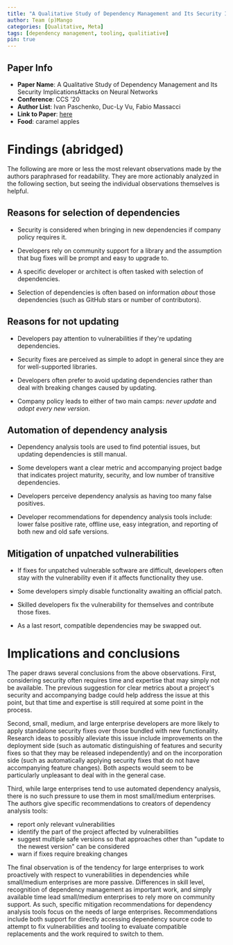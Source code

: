 ```yaml
---
title: "A Qualitative Study of Dependency Management and Its Security Implications"
author: Team (p)Mango
categories: [Qualitative, Meta]
tags: [dependency management, tooling, qualitiative]
pin: true
---
```


## Paper Info
- **Paper Name**: A Qualitative Study of Dependency Management and Its Security ImplicationsAttacks on Neural Networks
- **Conference**: CCS '20
- **Author List**: Ivan Paschenko, Duc-Ly Vu, Fabio Massacci
- **Link to Paper**: [here](https://www.researchgate.net/profile/Duc-Ly-Vu/publication/343403374_A_Qualitative_Study_of_Dependency_Management_and_Its_Security_Implications_To_be_appear_in_ACM_CCS_2020/links/5f4d0536a6fdcc14c5f6ef05/A-Qualitative-Study-of-Dependency-Management-and-Its-Security-Implications-To-be-appear-in-ACM-CCS-2020.pdf)
- **Food**: caramel apples

# Findings (abridged)

The following are more or less the most relevant observations made by the authors paraphrased for readability.
They are more actionably analyzed in the following section, but seeing the individual observations themselves is helpful.

## Reasons for selection of dependencies

- Security is considered when bringing in new dependencies if company policy requires it.

- Developers rely on community support for a library and the assumption that bug fixes will be prompt and easy to upgrade to.

- A specific developer or architect is often tasked with selection of dependencies.

- Selection of dependencies is often based on information *about* those dependencies (such as GitHub stars or number of contributors).

## Reasons for not updating

- Developers pay attention to vulnerabilities if they're updating dependencies.

- Security fixes are perceived as simple to adopt in general since they are for well-supported libraries.

- Developers often prefer to avoid updating dependencies rather than deal with breaking changes caused by updating.

- Company policy leads to either of two main camps: *never update* and *adopt every new version*.

## Automation of dependency analysis

- Dependency analysis tools are used to find potential issues, but updating dependencies is still manual.

- Some developers want a clear metric and accompanying project badge that indicates project maturity, security, and low number of transitive dependencies.

- Developers perceive dependency analysis as having too many false positives.

- Developer recommendations for dependency analysis tools include: lower false positive rate, offline use, easy integration, and reporting of both new and old safe versions.

## Mitigation of unpatched vulnerabilities

- If fixes for unpatched vulnerable software are difficult, developers often stay with the vulnerability even if it affects functionality they use.

- Some developers simply disable functionality awaiting an official patch.

- Skilled developers fix the vulnerability for themselves and contribute those fixes.

- As a last resort, compatible dependencies may be swapped out.

# Implications and conclusions

The paper draws several conclusions from the above observations.
First, considering security often requires time and expertise that may simply not be available.
The previous suggestion for clear metrics about a project's security and accompanying badge could help address the issue at this point, but that time and expertise is still required at some point in the process.

Second, small, medium, and large enterprise developers are more likely to apply standalone security fixes over those bundled with new functionality.
Research ideas to possibly alleviate this issue include improvements on the deployment side (such as automatic distinguishing of features and security fixes so that they may be released independently) and on the incorporation side (such as automatically applying security fixes that do not have accompanying feature changes).
Both aspects would seem to be particularly unpleasant to deal with in the general case.

Third, while large enterprises tend to use automated dependency analysis, there is no such pressure to use them in most small/medium enterprises.
The authors give specific recommendations to creators of dependency analysis tools:
- report only relevant vulnerabilities
- identify the part of the project affected by vulnerabilities
- suggest multiple safe versions so that approaches other than "update to the newest version" can be considered
- warn if fixes require breaking changes

The final observation is of the tendency for large enterprises to work proactively with respect to vunerabilities in dependencies while small/medium enterprises are more passive.
Differences in skill level, recognition of dependency management as important work, and simply available time lead small/medium enterprises to rely more on community support.
As such, specific mitigation recommendations for dependency analysis tools focus on the needs of large enterprises.
Recommendations include both support for directly accessing dependency source code to attempt to fix vulnerabilities and tooling to evaluate compatible replacements and the work required to switch to them.

